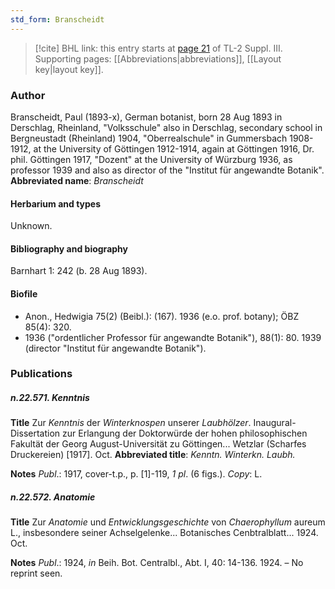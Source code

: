 ```yaml
---
std_form: Branscheidt
---
```


> [!cite] BHL link: this entry starts at [page 21](https://www.biodiversitylibrary.org/page/33266328) of TL-2 Suppl. III.
> Supporting pages: [[Abbreviations|abbreviations]], [[Layout key|layout key]].

### Author

Branscheidt, Paul (1893-x), German botanist, born 28 Aug 1893 in Derschlag, Rheinland, "Volksschule" also in Derschlag, secondary school in Bergneustadt (Rheinland) 1904, "Oberrealschule" in Gummersbach 1908-1912, at the University of Göttingen 1912-1914, again at Göttingen 1916, Dr. phil. Göttingen 1917, "Dozent" at the University of Würzburg 1936, as professor 1939 and also as director of the "Institut für angewandte Botanik". 
**Abbreviated name**: *Branscheidt*

#### Herbarium and types

Unknown.

#### Bibliography and biography

Barnhart 1: 242 (b. 28 Aug 1893).

#### Biofile

- Anon., Hedwigia 75(2) (Beibl.): (167). 1936 (e.o. prof. botany); ÖBZ 85(4): 320.
- 1936 ("ordentlicher Professor für angewandte Botanik"), 88(1): 80. 1939 (director "Institut für angewandte Botanik").

### Publications

##### n.22.571. Kenntnis

**Title**
Zur *Kenntnis* der *Winterknospen* unserer *Laubhölzer*. Inaugural-Dissertation zur Erlangung der Doktorwürde der hohen philosophischen Fakultät der Georg August-Universität zu Göttingen... Wetzlar (Scharfes Druckereien) \[1917\]. Oct.
**Abbreviated title**: *Kenntn. Winterkn. Laubh.*

**Notes**
*Publ*.: 1917, cover-t.p., p. \[1\]-119, *1 pl*. (6 figs.). *Copy*: L.

##### n.22.572. Anatomie

**Title**
Zur *Anatomie* und *Entwicklungsgeschichte* von *Chaerophyllum* aureum L., insbesondere seiner Achselgelenke... Botanisches Cenbtralblatt... 1924. Oct.

**Notes**
*Publ*.: 1924, *in* Beih. Bot. Centralbl., Abt. I, 40: 14-136. 1924. – No reprint seen.

